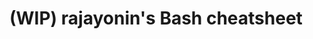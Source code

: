 # (WIP) rajayonin's Bash cheatsheet

<!--
df - disk free

mktemp

cat << EOF > file
stuff
EOF

cut -d 'delimitador' -f col
-->
